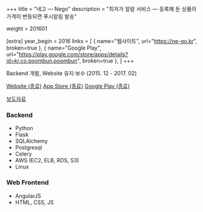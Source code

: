 +++
title = "네고 — Nego"
description = "최저가 알람 서비스 — 등록해 둔 상품의 가격이 변동되면 푸시알림 발송"

weight = 201601

[extra]
year_begin = 2016
links = [
    { name="웹사이트", url="https://ne-go.kr", broken=true },
    { name="Google Play", url="https://play.google.com/store/apps/details?id=kr.co.poombun.poombun", broken=true },
]
+++

Backend 개발, Website 유지·보수 (2015. 12 - 2017. 02)

[Website (종료)](http://ne-go.kr) [App Store (종료)](https://itunes.apple.com/kr/app/네고-최저가-푸쉬-알람서비스/id998868428) [Google Play (종료)](https://play.google.com/store/apps/details?id=kr.co.poombun.poombun)

[보도자료](https://www.sedaily.com/NewsView/1ODAHL6CS4)

### Backend

- Python
- Flask
- SQLAlchemy
- Postgresql
- Celery
- AWS (EC2, ELB, RDS, S3)
- Linux

### Web Frontend

- AngularJS
- HTML, CSS, JS
